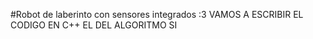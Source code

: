 #Robot de laberinto con sensores integrados
:3
VAMOS A ESCRIBIR EL CODIGO EN C++ EL DEL ALGORITMO SI

